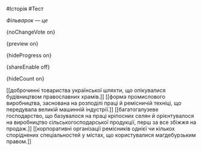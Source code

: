 #Історія #Тест

*Фільварок — це*

{noChangeVote on}

{preview on}

{hideProgress on}

{shareEnable off}

{hideCount on}

[[доброчинні товариства української шляхти, що опікувалися будівництвом православних храмів.]]
[[форма промислового виробництва, заснована на розподілі праці й ремісничій техніці, що передувала великій машинній індустрії.]]
[[багатогалузеве господарство, що базувалося на праці кріпосних селян й орієнтувалося на виробництво сільськогосподарської продукції, перш за все збіжжя на продаж.]]
[[корпоративні організації ремісників однієї чи кількох споріднених спеціальностей у містах, що користувалися магдебурзьким правом.]]
